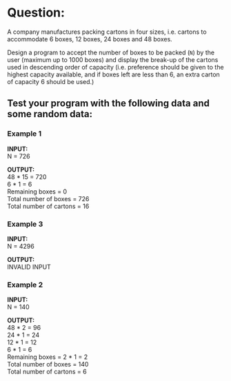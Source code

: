 # Question:

A company manufactures packing cartons in four sizes, i.e. cartons to accommodate 6 boxes, 12 boxes, 24 boxes and 48 boxes.

Design a program to accept the number of boxes to be packed (`N`) by the user (maximum up to 1000 boxes) and display the break-up of the cartons used in descending order of capacity (i.e. preference should be given to the highest capacity available, and if boxes left are less than 6, an extra carton of capacity 6 should be used.)

## Test your program with the following data and some random data:

### Example 1

**INPUT:**  
N = 726

**OUTPUT:**  
48 * 15 = 720  
6 * 1 = 6  
Remaining boxes = 0  
Total number of boxes = 726  
Total number of cartons = 16

### Example 3

**INPUT:**  
N = 4296

**OUTPUT:**  
INVALID INPUT

### Example 2

**INPUT:**  
N = 140

**OUTPUT:**  
48 * 2 = 96  
24 * 1 = 24  
12 * 1 = 12  
6 * 1 = 6  
Remaining boxes = 2 * 1 = 2  
Total number of boxes = 140  
Total number of cartons = 6
